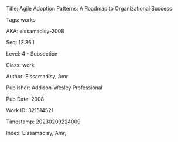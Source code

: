 Title:  Agile Adoption Patterns: A Roadmap to Organizational Success

Tags:   works

AKA:    elssamadisy-2008

Seq:    12.36.1

Level:  4 - Subsection

Class:  work

Author: Elssamadisy, Amr

Publisher: Addison-Wesley Professional

Pub Date: 2008

Work ID: 321514521

Timestamp: 20230209224009

Index:  Elssamadisy, Amr; 

